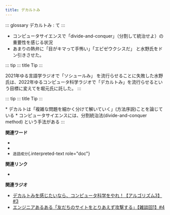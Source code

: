 ```yaml
---
title: デカルトみ
---
```


::: glossary
デカルトみ : て
:::

-   コンピュータサイエンスで「divide-and-conquer」（分割して統治せよ）の重要性を感じる状況
-   あまりの熱弁に「目がキマって手怖い」「エピゼウクシスだ」
    と水野氏をドン引きさせた。

::: tip
::: title
Tip
:::

2021年ゆる言語学ラジオで「ソシュールみ」
を流行らせることに失敗した水野氏は、2022年ゆるコンピュータ科学ラジオで「デカルトみ」を流行らせるという目標に変えてを堀元氏に託した。
:::

::: tip
::: title
Tip
:::

\*
デカルトは「複雑な問題を細かく分けて解いていく」(方法序説)ことを論じている
\* コンピュータサイエンスには、分割統治法(divide-and-conquer method)
という手法がある
:::

**関連ワード**

-   
-   
-   `造語成分`{.interpreted-text role="doc"}

**関連リンク**

-   

**関連ラジオ**

-   [デカルトみを感じたいなら、コンピュータ科学をやれ！【アルゴリズム3】#3](https://www.youtube.com/watch?v=5RZK9D_EU4U)
-   [エンジニアあるある「友だちのサイトをとりあえず攻撃する」【雑談回1】#4](https://www.youtube.com/watch?v=0ykzv_rKHiA)
